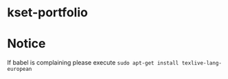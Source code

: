 # kset-portfolio


# Notice
If babel is complaining please execute `sudo apt-get install texlive-lang-european`
